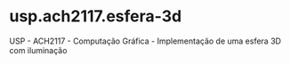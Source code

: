 # usp.ach2117.esfera-3d
USP - ACH2117 - Computação Gráfica - Implementação de uma esfera 3D com iluminação

